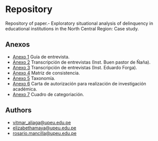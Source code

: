 # Repository
Repository of paper.- Exploratory situational analysis of delinquency in educational institutions in the North Central Region: Case study.

## Anexos
- [Anexo 1](https://vitmaraliaga.github.io/delinquency-in-educational-institutions/guia-de-entrevista/html/guia-de-entrevista.html) Guía de entrevista.
- [Anexo 2](https://vitmaraliaga.github.io/delinquency-in-educational-institutions/entrevistas-audio-y-transcripcion/html/buen-pastor-transcripcion.html) Transcripción de entrevistas (Inst. Buen pastor de Ñaña).
- [Anexo 3](https://vitmaraliaga.github.io/delinquency-in-educational-institutions/entrevistas-audio-y-transcripcion/html/eduardo-forga-transcripcion.html) Transcripción de entrevistas (Inst. Eduardo Forga).
- [Anexo 4](https://vitmaraliaga.github.io/delinquency-in-educational-institutions/matriz-de-consistencia/html/matriz-de-consistencia.htm) Matriz de consistencia.
- [Anexo 5](https://vitmaraliaga.github.io/delinquency-in-educational-institutions/taxonomia/diagrama-de-taxonomia.html) Taxonomía. 
- [Anexo 6](https://vitmaraliaga.github.io/delinquency-in-educational-institutions/carta-autorizacion/carta-autorizacion.png) Carta de autorización para realización de investigación académica.
- [Anexo 7](https://vitmaraliaga.github.io/delinquency-in-educational-institutions/cuadro-de-categorizacion/html/cuadro-de-categorizacion.htm) Cuadro de categoriación.

## Authors
- vitmar_aliaga@upeu.edu.pe
- elizabethamaya@upeu.edu.pe
- rosario.mancilla@upeu.edu.pe
